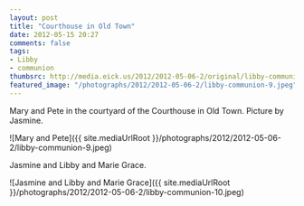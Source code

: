 ```yaml
---
layout: post
title: "Courthouse in Old Town"
date: 2012-05-15 20:27
comments: false
tags: 
- Libby
- communion
thumbsrc: http://media.eick.us/2012/2012-05-06-2/original/libby-communion-7.jpeg
featured_image: "/photographs/2012/2012-05-06-2/libby-communion-9.jpeg"
---
```

Mary and Pete in the courtyard of the Courthouse in Old Town.  Picture by Jasmine.



![Mary and Pete]({{ site.mediaUrlRoot }}/photographs/2012/2012-05-06-2/libby-communion-9.jpeg)


Jasmine and Libby and Marie Grace.



![Jasmine and Libby and Marie Grace]({{ site.mediaUrlRoot }}/photographs/2012/2012-05-06-2/libby-communion-10.jpeg)

